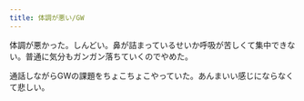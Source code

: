 ```yaml
---
title: 体調が悪い/GW
---
```


体調が悪かった。しんどい。鼻が詰まっているせいか呼吸が苦しくて集中できない。普通に気分もガンガン落ちていくのでやめた。

通話しながらGWの課題をちょこちょこやっていた。あんまいい感じにならなくて悲しい。
